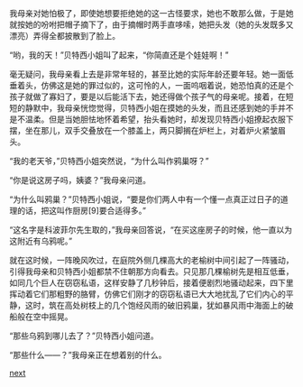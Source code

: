 
我母亲对她怕极了，即使她想要拒绝她的这一古怪要求，她也不敢那么做，于是她就按她的吩咐把帽子摘下了，由于摘帽时两手直哆嗦，她把头发（她的头发既多又漂亮）弄得全都披散到了脸上。

“哟，我的天！”贝特西小姐叫了起来，“你简直还是个娃娃啊！”

毫无疑问，我母亲看上去是非常年轻的，甚至比她的实际年龄还要年轻。她一面低垂着头，仿佛这是她的罪过似的，这可怜的人，一面呜咽着说，她恐怕真的还是个孩子就做了寡妇了，要是以后能活下去，她还得做个孩子气的母亲呢。接着，在短短的静默中，我母亲恍惚觉得，贝特西小姐在摸她的头发，而且还感到她的手并不是不温柔。但是当她胆怯地怀着希望，抬头看她时，却发现贝特西小姐撩起衣服下摆，坐在那儿，双手交叠放在一个膝盖上，两只脚搁在炉栏上，对着炉火紧皱眉头。

“我的老天爷，”贝特西小姐突然说，“为什么叫作鸦巢呀？”

“你是说这房子吗，姨婆？”我母亲问道。

“为什么叫鸦巢？”贝特西小姐说，“要是你们两人中有一个懂一点真正过日子的道理的话，把这叫作厨房[9]要合适得多。”

“这名字是科波菲尔先生取的，”我母亲回答说，“在买这座房子的时候，他一直以为这附近有乌鸦呢。”

就在这时候，一阵晚风吹过，在庭院外侧几棵高大的老榆树中间引起了一阵骚动，引得我母亲和贝特西小姐都禁不住朝那方向看去。只见那几棵榆树先是相互低垂，如同几个巨人在窃窃私语，这样安静了几秒钟后，接着便剧烈地骚动起来，四下里挥动着它们那粗野的胳臂，仿佛它们刚才的窃窃私语已大大地扰乱了它们内心的平静，这时，筑在高处树枝上的几个饱经风雨的破旧鸦巢，犹如暴风雨中海面上的破船般在空中摇晃。

“那些乌鸦到哪儿去了？”贝特西小姐问道。

“那些什么——？”我母亲正在想着别的什么。

[next](page14.md)